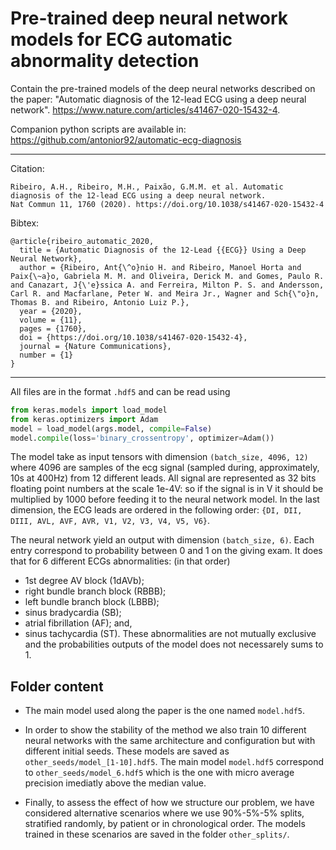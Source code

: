 # Pre-trained deep neural network models for ECG automatic abnormality detection

Contain the pre-trained models of the deep neural networks described on the paper:
"Automatic diagnosis of the 12-lead ECG using a deep neural network".
 https://www.nature.com/articles/s41467-020-15432-4.

Companion python scripts are available in:
https://github.com/antonior92/automatic-ecg-diagnosis

--------

Citation:
```
Ribeiro, A.H., Ribeiro, M.H., Paixão, G.M.M. et al. Automatic diagnosis of the 12-lead ECG using a deep neural network.
Nat Commun 11, 1760 (2020). https://doi.org/10.1038/s41467-020-15432-4
```

Bibtex:
```
@article{ribeiro_automatic_2020,
  title = {Automatic Diagnosis of the 12-Lead {{ECG}} Using a Deep Neural Network},
  author = {Ribeiro, Ant{\^o}nio H. and Ribeiro, Manoel Horta and Paix{\~a}o, Gabriela M. M. and Oliveira, Derick M. and Gomes, Paulo R. and Canazart, J{\'e}ssica A. and Ferreira, Milton P. S. and Andersson, Carl R. and Macfarlane, Peter W. and Meira Jr., Wagner and Sch{\"o}n, Thomas B. and Ribeiro, Antonio Luiz P.},
  year = {2020},
  volume = {11},
  pages = {1760},
  doi = {https://doi.org/10.1038/s41467-020-15432-4},
  journal = {Nature Communications},
  number = {1}
}
```
-----

All files are in the format `.hdf5` and can be read using
```python
from keras.models import load_model
from keras.optimizers import Adam
model = load_model(args.model, compile=False)
model.compile(loss='binary_crossentropy', optimizer=Adam())
```
The model take as input tensors with dimension `(batch_size, 4096, 12)` where 4096 are samples of the ecg signal 
(sampled during, approximately, 10s at 400Hz) from 12 different leads. All signal are represented as
32 bits floating point numbers at the scale 1e-4V: so if the signal is in V it should be multiplied by 
1000 before feeding it to the neural network model.  In the last dimension, the ECG leads are ordered in
the following order: `{DI, DII, DIII, AVL, AVF, AVR, V1, V2, V3, V4, V5, V6}`.
 
 
The neural network yield an output with dimension `(batch_size, 6)`. Each entry correspond to probability between 0 and 1
on the giving exam. It does that for 6 different ECGs abnormalities: (in that order)
- 1st degree AV block (1dAVb);
- right bundle branch block (RBBB);
- left bundle branch block (LBBB);
- sinus bradycardia (SB);
- atrial fibrillation (AF); and,
- sinus tachycardia (ST).
These abnormalities are not mutually exclusive and the probabilities outputs of the model does not necessarely sums to 1.

## Folder content

- The main model used along the paper is the one named `model.hdf5`. 

- In order to show the stability of the method we also train 10 different neural networks
with the same architecture and configuration but with different
initial seeds. These models are saved as `other_seeds/model_[1-10].hdf5`. The main 
model `model.hdf5` correspond to  `other_seeds/model_6.hdf5` which is the one with 
micro average precision imediatly above the median value.

- Finally, to assess the effect of how we structure our problem, we have considered alternative
scenarios where we use 90\%-5\%-5\% splits, stratified randomly, by patient or in chronological order. 
The models trained in these scenarios are saved in the folder `other_splits/`.
